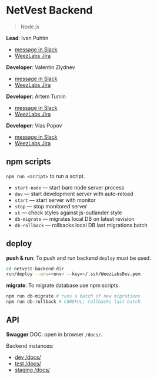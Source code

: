 # NetVest Backend

> Node.js

**Lead**: Ivan Puhtin

* [message in Slack](https://weezlabs.slack.com/messages/@strider/)
* [WeezLabs Jira](https://weezlabs.atlassian.net/wiki/display/~teamfortresslife)

**Developer**: Valentin Zlydnev

* [message in Slack](https://weezlabs.slack.com/messages/@jettary/)
* [WeezLabs Jira](https://weezlabs.atlassian.net/wiki/display/~vzlydnev)

**Developer**: Artem Tumin

* [message in Slack](https://weezlabs.slack.com/messages/@artem/)
* [WeezLabs Jira](https://weezlabs.atlassian.net/wiki/display/~arttumin)

**Developer**: Vlas Popov

* [message in Slack](https://weezlabs.slack.com/messages/@no8ody0ne/)
* [WeezLabs Jira](https://weezlabs.atlassian.net/wiki/display/~vlas)


## npm scripts
`npm run <script>` to run a script.

* `start-node` — start bare node server process
* `dev` — start development server with auto-reload
* `start` — start server with monitor
* `stop` — stop monitored server
* `st` — check styles against js-outlander style
* `db-migrate` — migrates local DB on latest revision
* `db-rollback` — rollbacks local DB last migrations batch

## deploy

**push & run**:
To push and run backend `deploy` must be used.
```sh
cd netvest-backend-dir
run/deploy --env=<env> --key=~/.ssh/WeezLabsDev.pem
```

**migrate**:
To migrate database use npm scripts.
```sh
npm run db-migrate # runs a batch of new migrations
npm run db-rollback # CAREFUL; rollbacks last batch
```


## API
**Swagger** DOC: open in browser `/docs/`.

Backend instances:
* [dev /docs/](http://ec2-35-161-140-145.us-west-2.compute.amazonaws.com:8000/docs/)
* [test /docs/](http://ec2-35-161-140-145.us-west-2.compute.amazonaws.com:8080/docs/)
* [staging /docs/](http://ec2-35-161-140-145.us-west-2.compute.amazonaws.com/docs/)
